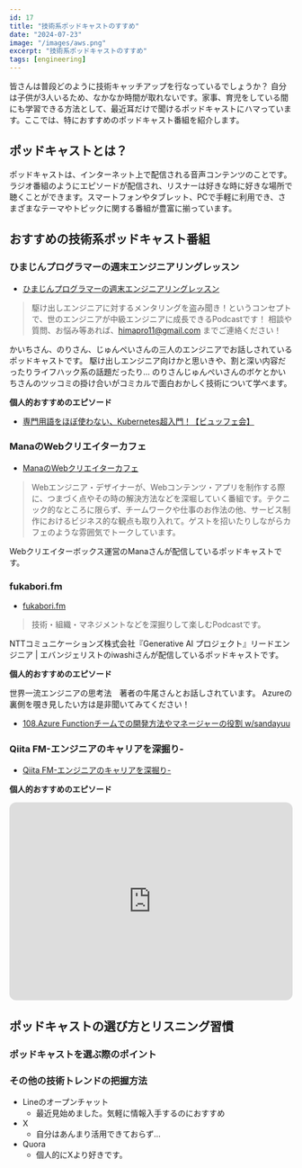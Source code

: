 ```yaml
---
id: 17
title: "技術系ポッドキャストのすすめ"
date: "2024-07-23"
image: "/images/aws.png"
excerpt: "技術系ポッドキャストのすすめ"
tags: [engineering]
---
```


皆さんは普段どのように技術キャッチアップを行なっているでしょうか？
自分は子供が3人いるため、なかなか時間が取れないです。家事、育児をしている間にも学習できる方法として、最近耳だけで聞けるポッドキャストにハマっています。ここでは、特におすすめのポッドキャスト番組を紹介します。

## ポッドキャストとは？

ポッドキャストは、インターネット上で配信される音声コンテンツのことです。ラジオ番組のようにエピソードが配信され、リスナーは好きな時に好きな場所で聴くことができます。スマートフォンやタブレット、PCで手軽に利用でき、さまざまなテーマやトピックに関する番組が豊富に揃っています。

## おすすめの技術系ポッドキャスト番組

### ひまじんプログラマーの週末エンジニアリングレッスン

- [ひまじんプログラマーの週末エンジニアリングレッスン](https://open.spotify.com/show/2uv9mONog0nr9q5YJJsvIt?si=46d769a58f754314)

> 駆け出しエンジニアに対するメンタリングを盗み聞き！というコンセプトで、世のエンジニアが中級エンジニアに成長できるPodcastです！ 相談や質問、お悩み等あれば、himapro11@gmail.com までご連絡ください！

かいちさん、のりさん、じゅんぺいさんの三人のエンジニアでお話しされているポッドキャストです。
駆け出しエンジニア向けかと思いきや、割と深い内容だったりライフハック系の話題だったり…
のりさんじゅんぺいさんのボケとかいちさんのツッコミの掛け合いがコミカルで面白おかしく技術について学べます。

**個人的おすすめのエピソード**

- [専門用語をほぼ使わない、Kubernetes超入門！【ビュッフェ会】](https://open.spotify.com/episode/4gZLt8z2DOP8F9ih2m2AmM?si=byfo6_AiQs2letFSOoO2qA)

### ManaのWebクリエイターカフェ

- [ManaのWebクリエイターカフェ](https://open.spotify.com/show/5Cy5DWv7MlbvISaaxWkwsZ?si=97df927ae390419e)

> Webエンジニア・デザイナーが、Webコンテンツ・アプリを制作する際に、つまづく点やその時の解決方法などを深堀していく番組です。テクニック的なところに限らず、チームワークや仕事のお作法の他、サービス制作におけるビジネス的な観点も取り入れて。ゲストを招いたりしながらカフェのような雰囲気でトークしています。

Webクリエイターボックス運営のManaさんが配信しているポッドキャストです。


### fukabori.fm

- [fukabori.fm](https://open.spotify.com/show/2gEI6bMbrBhXnpi6AVs8qp?si=e83b58245466458f)

> 技術・組織・マネジメントなどを深掘りして楽しむPodcastです。

NTTコミュニケーションズ株式会社『Generative AI プロジェクト』リードエンジニア | エバンジェリストのiwashiさんが配信しているポッドキャストです。

**個人的おすすめのエピソード**

世界一流エンジニアの思考法　著者の牛尾さんとお話しされています。
Azureの裏側を覗き見したい方は是非聞いてみてください！

- [108.Azure Functionチームでの開発方法やマネージャーの役割 w/sandayuu](https://open.spotify.com/episode/6vGPr5ldjmNBof9MaURTYi?si=pHC-FZu3Rm2kkZ0psHF1kw)

### Qiita FM-エンジニアのキャリアを深掘り-

- [Qiita FM-エンジニアのキャリアを深掘り-](https://open.spotify.com/show/4E7yCLeCLeQUsNqM4HXFXA?si=aea25b7dfb844c99)

**個人的おすすめのエピソード**

<iframe style="border-radius:12px" src="https://open.spotify.com/embed/episode/13h5V4kTAv2mMoHf3VryW5?utm_source=generator" width="100%" height="352" frameBorder="0" allowfullscreen="" allow="autoplay; clipboard-write; encrypted-media; fullscreen; picture-in-picture" loading="lazy"></iframe>

## ポッドキャストの選び方とリスニング習慣
### ポッドキャストを選ぶ際のポイント

### その他の技術トレンドの把握方法

- Lineのオープンチャット
  - 最近見始めました。気軽に情報入手するのにおすすめ
- X
  - 自分はあんまり活用できておらず…
- Quora
  - 個人的にXより好きです。